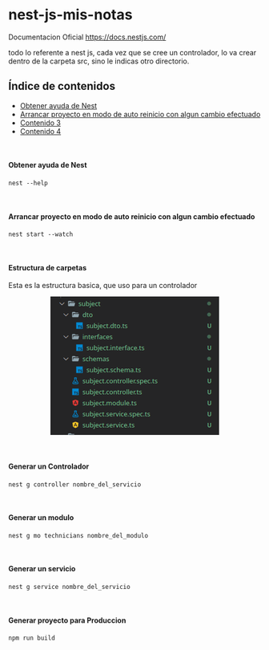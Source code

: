 # nest-js-mis-notas
Documentacion Oficial https://docs.nestjs.com/

todo lo referente a nest js, cada vez que se cree un controlador, lo va crear dentro de la carpeta src, sino le indicas otro directorio. 


## Índice de contenidos
* [Obtener ayuda de Nest](#item1)
* [Arrancar proyecto en modo de auto reinicio con algun cambio efectuado](#item2)
* [Contenido 3](#item3)
* [Contenido 4](#item4)


 <br/>
 
<a name="item1"></a>
#### Obtener ayuda de Nest
```
nest --help
```

<br/>

<a name="item2"></a>
#### Arrancar proyecto en modo de auto reinicio con algun cambio efectuado
```
nest start --watch
```

<br/>


#### Estructura de carpetas
Esta es la estructura basica, que uso para un controlador

<p align="center"><img src="https://github.com/l337quez/nest-js-mis-notas/blob/main/images/estructura_basica.png"></p>  

<br/>



#### Generar un Controlador
```
nest g controller nombre_del_servicio
```

<br/>


#### Generar un modulo
```
nest g mo technicians nombre_del_modulo
```

<br/>

#### Generar un servicio
```
nest g service nombre_del_servicio
```

<br/>

#### Generar proyecto para Produccion
```
npm run build
```

<br/>

</br>

